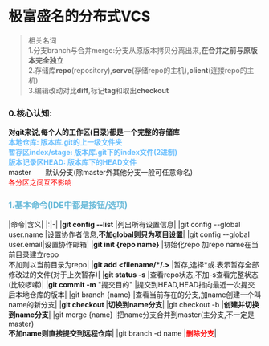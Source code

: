 # 极富盛名的分布式VCS

>相关名词  
>1.分支branch与合并merge:分支从原版本拷贝分离出来,**在合并之前与原版本完全独立**  
>2.存储库**repo**(repository),**serve**(存储repo的主机),**client**(连接repo的主机)  
>3.编辑改动对比**diff**,标记**tag**和取出**checkout**

### 0.核心认知:  
**对git来说,每个人的工作区(目录)都是一个完整的存储库**  
**<font color=#69bfff>本地仓库: 版本库.git的上一级文件夹  
暂存区index/stage: 版本库.git下的index文件(2进制)  
版本记录区HEAD: 版本库下的HEAD文件
</font>**<br>
master　　默认分支(除master外其他分支一般可任意命名)  
<font color=red>各分区之间互不影响</font>

### <font color=#69bad9>1.基本命令(IDE中都是按钮/选项)</font>
|命令|含义|
|:|-|
|**git config --list** |列出所有设置信息|
|git config --global user.name |设置协作者信息,**不加global则只为项目设置**|
|git config --global user.email|设置协作邮箱|
|**git init {repo name}** |初始化repo 加repo name在当前目录建立repo<br>不加则以当前目录为repo|
|**git add <filename/\*/.>** |暂存,选择*或.表示暂存全部修改过的文件(对于上次暂存)|
|**git status -s** |查看repo状态,不加-s查看完整状态(比较啰嗦)|
|**git commit -m** "提交目的" |提交到HEAD,HEAD指向最近一次提交后本地仓库的版本|
|git branch {name} |查看当前存在的分支,加name创建一个叫name的新分支|
|**git checkout <branch name>**|**切换到name分支**|
|git checkout -b <name> |**创建并切换到name分支**|
|git merge {name} |把name分支合并到master(主分支,不一定是master)<br>**不加name则直接提交到远程仓库**|
|git branch -d name |<font color=red>**删除分支**</font>|

